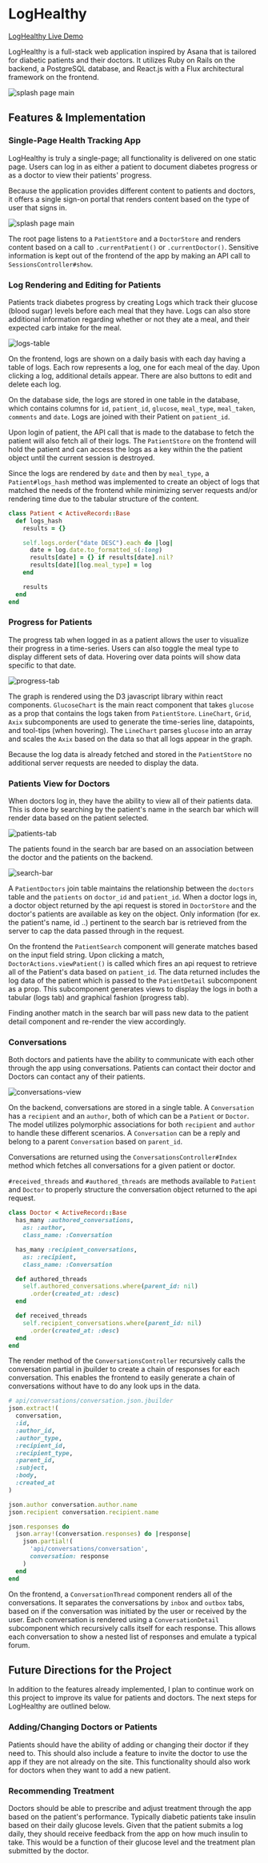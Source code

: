 # LogHealthy

[LogHealthy Live Demo][heroku]

[heroku]: http://www.loghealthy.com

LogHealthy is a full-stack web application inspired by Asana that is tailored for diabetic patients and their doctors.  It utilizes Ruby on Rails on the backend, a PostgreSQL database, and React.js with a Flux architectural framework on the frontend.

![splash page main](./Proposal/docs/screenshots/splash-page.png)

## Features & Implementation

### Single-Page Health Tracking App

LogHealthy is truly a single-page; all functionality is delivered on one static page. Users can log in as either a patient to document diabetes progress or as a doctor to view their patients' progress.

Because the application provides different content to patients and doctors, it offers a single sign-on portal that renders content based on the type of user that signs in.

![splash page main](./Proposal/docs/screenshots/create-account.png)

The root page listens to a `PatientStore` and a `DoctorStore` and renders content based on a call to `.currentPatient()` or `.currentDoctor()`.  Sensitive information is kept out of the frontend of the app by making an API call to `SessionsController#show`.

### Log Rendering and Editing for Patients

Patients track diabetes progress by creating Logs which track their glucose (blood sugar) levels before each meal that they have. Logs can also store additional information regarding whether or not they ate a meal, and their expected carb intake for the meal.

![logs-table](./Proposal/docs/screenshots/logs-table.png)

On the frontend, logs are shown on a daily basis with each day having a table of logs. Each row represents a log, one for each meal of the day. Upon clicking a log, additional details appear. There are also buttons to edit and delete each log.

On the database side, the logs are stored in one table in the database, which contains columns for `id`, `patient_id`, `glucose`, `meal_type`, `meal_taken`, `comments` and `date`. Logs are joined with their Patient on `patient_id`.

Upon login of patient, the API call that is made to the database to fetch the patient will also fetch all of their logs. The `PatientStore` on the frontend will hold the patient and can access the logs as a key within the the patient object until the current session is destroyed.

Since the logs are rendered by `date` and then by `meal_type`, a `Patient#logs_hash` method was implemented to create an object of logs that matched the needs of the frontend while minimizing server requests and/or rendering time due to the tabular structure of the content.

```ruby
class Patient < ActiveRecord::Base
  def logs_hash
    results = {}

    self.logs.order("date DESC").each do |log|
      date = log.date.to_formatted_s(:long)
      results[date] = {} if results[date].nil?
      results[date][log.meal_type] = log
    end

    results
  end
end
```

### Progress for Patients

The progress tab when logged in as a patient allows the user to visualize their progress in a time-series. Users can also toggle the meal type to display different sets of data. Hovering over data points will show data specific to that date.

![progress-tab](./Proposal/docs/screenshots/progress-tab.png)

The graph is rendered using the D3 javascript library within react components. `GlucoseChart` is the main react component that takes `glucose` as a prop that contains the logs taken from `PatientStore`. `LineChart`, `Grid`, `Axix` subcomponents are used to generate the time-series line, datapoints, and tool-tips (when hovering). The `LineChart` parses `glucose` into an array and scales the `Axix` based on the data so that all logs appear in the graph.

Because the log data is already fetched and stored in the `PatientStore` no additional server requests are needed to display the data.

### Patients View for Doctors

When doctors log in, they have the ability to view all of their patients data. This is done by searching by the patient's name in the search bar which will render data based on the patient selected.

![patients-tab](./Proposal/docs/screenshots/patients-view.png)

The patients found in the search bar are based on an association between the doctor and the patients on the backend.

![search-bar](./Proposal/docs/screenshots/search-bar.png)

A `PatientDoctors` join table maintains the relationship between the `doctors` table and the `patients` on `doctor_id` and `patient_id`. When a doctor logs in, a doctor object returned by the api request is stored in `DoctorStore` and the doctor's patients are available as key on the object. Only information (for ex. the patient's name, id ..) pertinent to the search bar is retrieved from the server to cap the data passed through in the request.

On the frontend the `PatientSearch` component will generate matches based on the input field string. Upon clicking a match, `DoctorActions.viewPatient()` is called which fires an api request to retrieve all of the Patient's data based on `patient_id`. The data returned includes the log data of the patient which is passed to the `PatientDetail` subcomponent as a prop. This subcomponent generates views to display the logs in both a tabular (logs tab) and graphical fashion (progress tab).

Finding another match in the search bar will pass new data to the patient detail component and re-render the view accordingly.

### Conversations

Both doctors and patients have the ability to communicate with each other through the app using conversations. Patients can contact their doctor and Doctors can contact any of their patients.

![conversations-view](./Proposal/docs/screenshots/conversations-view.png)

On the backend, conversations are stored in a single table. A `Conversation` has a `recipient` and an `author`, both of which can be a `Patient` or `Doctor`. The model utilizes polymorphic associations for both `recipient` and `author` to handle these different scenarios. A `Conversation` can be a reply and belong to a parent `Conversation` based on `parent_id`.

Conversations are returned using the `ConversationsController#Index` method which fetches all conversations for a given patient or doctor.

`#received_threads` and `#authored_threads` are methods available to `Patient` and `Doctor` to properly structure the conversation object returned to the api request.

```ruby
class Doctor < ActiveRecord::Base
  has_many :authored_conversations,
    as: :author,
    class_name: :Conversation

  has_many :recipient_conversations,
    as: :recipient,
    class_name: :Conversation

  def authored_threads
    self.authored_conversations.where(parent_id: nil)
      .order(created_at: :desc)
  end

  def received_threads
    self.recipient_conversations.where(parent_id: nil)
      .order(created_at: :desc)
  end
end
```
The render method of the `ConversationsController` recursively
calls the conversation partial in jbuilder to create a chain of responses for each conversation. This enables the frontend to easily generate a chain of conversations without have to do any look ups in the data.

```ruby
# api/conversations/conversation.json.jbuilder
json.extract!(
  conversation,
  :id,
  :author_id,
  :author_type,
  :recipient_id,
  :recipient_type,
  :parent_id,
  :subject,
  :body,
  :created_at
)

json.author conversation.author.name
json.recipient conversation.recipient.name

json.responses do
  json.array!(conversation.responses) do |response|
    json.partial!(
      'api/conversations/conversation',
      conversation: response
    )
  end
end
```

On the frontend, a `ConversationThread` component renders all of the conversations. It separates the conversations by `inbox` and `outbox` tabs, based on if the conversation was initiated by the user or received by the user. Each conversation is rendered using a `ConversationDetail` subcomponent which recursively calls itself for each response. This allows each conversation to show a nested list of responses and emulate a typical forum.

## Future Directions for the Project

In addition to the features already implemented, I plan to continue work on this project to improve its value for patients and doctors.  The next steps for LogHealthy are outlined below.

### Adding/Changing Doctors or Patients

Patients should have the ability of adding or changing their doctor if they need to. This should also include a feature to invite the doctor to use the app if they are not already on the site. This functionality should also work for doctors when they want to add a new patient.

### Recommending Treatment

Doctors should be able to prescribe and adjust treatment through the app based on the patient's performance. Typically diabetic patients take insulin based on their daily glucose levels. Given that the patient submits a log daily, they should receive feedback from the app on how much insulin to take. This would be a function of their glucose level and the treatment plan submitted by the doctor.

